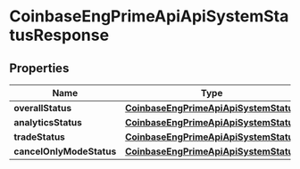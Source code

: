 
# CoinbaseEngPrimeApiApiSystemStatusResponse

## Properties
Name | Type | Description | Notes
------------ | ------------- | ------------- | -------------
**overallStatus** | [**CoinbaseEngPrimeApiApiSystemStatus**](CoinbaseEngPrimeApiApiSystemStatus.md) |  | 
**analyticsStatus** | [**CoinbaseEngPrimeApiApiSystemStatus**](CoinbaseEngPrimeApiApiSystemStatus.md) |  | 
**tradeStatus** | [**CoinbaseEngPrimeApiApiSystemStatus**](CoinbaseEngPrimeApiApiSystemStatus.md) |  | 
**cancelOnlyModeStatus** | [**CoinbaseEngPrimeApiApiSystemStatus**](CoinbaseEngPrimeApiApiSystemStatus.md) |  | 



